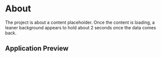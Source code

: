 # About

The project is about a content placeholder. Once the content is loading, a leaner background appears to hold about 2 seconds once the data comes back.

## Application Preview